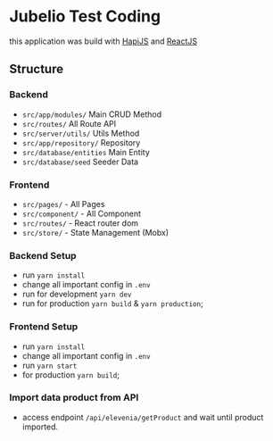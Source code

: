 # Jubelio Test Coding

this application was build with [HapiJS](https://hapi.dev) and [ReactJS](https://reactjs.org)

## Structure

### Backend

- `src/app/modules/` Main CRUD Method
- `src/routes/` All Route API
- `src/server/utils/` Utils Method
- `src/app/repository/` Repository
- `src/database/entities` Main Entity
- `src/database/seed` Seeder Data

### Frontend

- `src/pages/` - All Pages
- `src/component/` - All Component
- `src/routes/` - React router dom
- `src/store/` - State Management (Mobx)

### Backend Setup

- run `yarn install`
- change all important config in `.env`
- run for development `yarn dev`
- run for production `yarn build` & `yarn production`;

### Frontend Setup

- run `yarn install`
- change all important config in `.env`
- run `yarn start`
- for production `yarn build`;

### Import data product from API

- access endpoint `/api/elevenia/getProduct` and wait until product imported.
